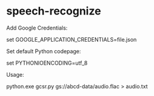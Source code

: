 # speech-recognize
Add Google Credentials:

set GOOGLE_APPLICATION_CREDENTIALS=file.json

Set default Python codepage:

set PYTHONIOENCODING=utf_8

Usage:

python.exe gcsr.py gs://abcd-data/audio.flac > audio.txt
